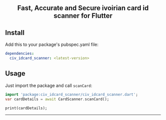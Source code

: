 <h2 align="center">Fast, Accurate and Secure ivoirian card id scanner for Flutter </h2>

## Install

Add this to your package's pubspec.yaml file:

```yaml
dependencies:
  civ_idcard_scanner: <latest-version>
```
## Usage

Just import the package and call `scanCard`:

```dart
import 'package:civ_idcard_scanner/civ_idcard_scanner.dart';
var cardDetails = await CardScanner.scanCard();

print(cardDetails);
```

---